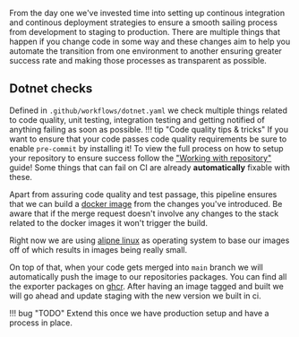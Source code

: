 From the day one we've invested time into setting up continous integration and continous deployment strategies to ensure a smooth sailing process from development to staging to production. There are multiple things that happen if you change code in some way and these changes aim to help you automate the transition from one environment to another ensuring greater success rate and making those processes as transparent as possible.

## Dotnet checks
Defined in `.github/workflows/dotnet.yaml` we check multiple things related to code quality, unit testing, integration testing and getting notified of anything failing as soon as possible.
!!! tip "Code quality tips & tricks"
    If you want to ensure that your code passes code quality requirements be sure to enable `pre-commit` by installing it! To view the full process on how to setup your repository to ensure success follow the ["Working with repository"](/repository/working-with-repository.html) guide! Some things that can fail on CI are already **automatically** fixable with these.

Apart from assuring code quality and test passage, this pipeline ensures that we can build a [docker image](https://www.techtarget.com/searchitoperations/definition/Docker-image) from the changes you've introduced. Be aware that if the merge request doesn't involve any changes to the stack related to the docker images it won't trigger the build.

Right now we are using [alipne linux](https://www.alpinelinux.org/) as operating system to base our images off of which results in images being really small.

On top of that, when your code gets merged into `main` branch we will automatically push the image to our repositories packages. You can find all the exporter packages on [ghcr](https://github.com/orgs/sotex-lab/packages?repo_name=sotex-box). After having an image tagged and built we will go ahead and update staging with the new version we built in ci.

!!! bug "TODO"
    Extend this once we have production setup and have a process in place.
